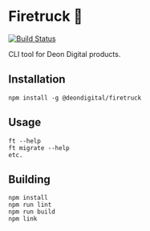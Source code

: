 # Firetruck 🚒

[![Build Status](https://travis-ci.com/deondigital/firetruck.svg?branch=master)](https://travis-ci.com/deondigital/firetruck)

CLI tool for Deon Digital products.

## Installation

    npm install -g @deondigital/firetruck

## Usage

    ft --help
    ft migrate --help
    etc.

## Building

    npm install
    npm run lint
    npm run build
    npm link
